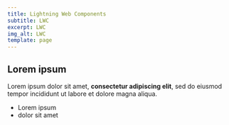 ```yaml
---
title: Lightning Web Components
subtitle: LWC
excerpt: LWC
img_alt: LWC
template: page
---
```

## Lorem ipsum

Lorem ipsum dolor sit amet, **consectetur adipiscing elit**, sed do eiusmod tempor incididunt ut labore et dolore magna aliqua.

- Lorem ipsum
- dolor sit amet